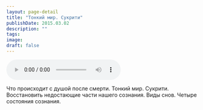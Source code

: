 ```yaml
---
layout: page-detail
title: "Тонкий мир. Сукрити"
publishDate: 2015.03.02
description: ""
tags:
image:
draft: false
---
```


<audio title="2015.03.02 - Тонкий мир. Сукрити.mp3" src="/upload/iblock/8ff/8ffdab6c23797e177dc213942fdf1b2f.mp3" controls=""></audio>

 Что происходит с душой после смерти. Тонкий мир. Сукрити. Восстановить недостающие части нашего сознания. Виды снов. Четыре состояния сознания. 

  
